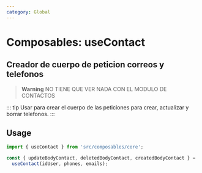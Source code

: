 ```yaml
---
category: Global
---
```


# Composables: useContact

## Creador de cuerpo de peticion correos y telefonos

> **Warning**
> NO TIENE QUE VER NADA CON EL MODULO DE CONTACTOS

::: tip
Usar para crear el cuerpo de las peticiones para crear, actualizar y borrar telefonos.
:::

## Usage

```js
import { useContact } from 'src/composables/core';

const { updateBodyContact, deletedBodyContact, createdBodyContact } =
  useContact(idUser, phones, emails);
```

